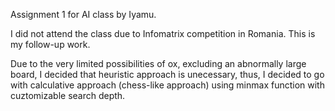 Assignment 1 for AI class by Iyamu.

I did not attend the class due to Infomatrix competition in Romania.
This is my follow-up work.

Due to the very limited possibilities of ox, excluding an abnormally large board, I decided that heuristic approach is unecessary, thus, I decided to go with calculative approach (chess-like approach) using minmax function with cuztomizable search depth.
